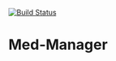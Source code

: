 [![Build Status](https://travis-ci.org/jawnpaul/Med-Manager.svg?branch=master)](https://travis-ci.org/jawnpaul/Med-Manager)
# Med-Manager
